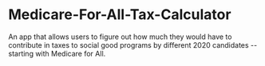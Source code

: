 # Medicare-For-All-Tax-Calculator

An app that allows users to figure out how much they would have to contribute in taxes to social good programs by different 2020 candidates -- starting with Medicare for All.
